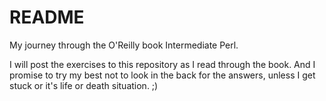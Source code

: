 README
=================

My journey through the O'Reilly book Intermediate Perl.

I will post the exercises to this repository as I read through
the book. And I promise to try my best not to look in the back
for the answers, unless I get stuck or it's life or death
situation. ;)


